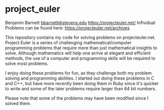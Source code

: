 # project_euler
Benjamin Barnett
bbarnett@stevens.edu
https://projecteuler.net/
Infividual Problems can be found here: https://projecteuler.net/archives

This repository contains my code for solving problems on projecteuler.net. Project Euler is a series of challenging mathematical/computer programming problems that require more than just mathematical insights to solve. Although mathematics will help one arrive at elegant and efficient methods, the use of a computer and programming skills will be required to solve most problems.

I enjoy doing these problems for fun, as they challenge both my problem solving and programming abilities. I started out doing these problems in C and C++, but have more recently been doing them in Ruby since it's quicker to write and some of the later problems require larger than 64 bit numbers. 

Please note that some of the problems may have been modified since I solved them.
